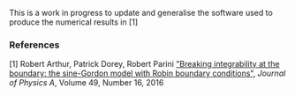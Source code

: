 This is a work in progress to update and generalise the software used to produce the numerical results in [1]

### References
[1] Robert Arthur, Patrick Dorey, Robert Parini ["Breaking integrability at the boundary: the sine-Gordon model with Robin boundary conditions"](https://arxiv.org/abs/1509.08448), *Journal of Physics A*, Volume 49, Number 16, 2016
